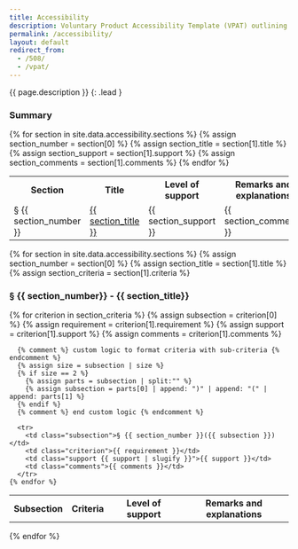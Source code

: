 ```yaml
---
title: Accessibility
description: Voluntary Product Accessibility Template (VPAT) outlining §508 accessibility information
permalink: /accessibility/
layout: default
redirect_from:
  - /508/
  - /vpat/
---
```


{{ page.description }}
{: .lead }

<h3 id="summary">Summary</h3>
<table class="table table-striped table-bordered table-condensed accessibility">
  <tr>
    <th>Section</th>
    <th>Title</th>
    <th>Level of support</th>
    <th>Remarks and explanations</th>
  </tr>
  {% for section in site.data.accessibility.sections %}
    {% assign section_number   = section[0] %}
    {% assign section_title    = section[1].title %}
    {% assign section_support  = section[1].support %}
    {% assign section_comments = section[1].comments %}
    <tr>
      <td class="subsection">§ {{ section_number }}</a></td>
      <td><a href="#{{ section_title | slugify }}">{{ section_title }}</a></td>
      <td>{{ section_support }}</td>
      <td>{{ section_comments }}</td>
    </tr>
  {% endfor %}
</table>

{% for section in site.data.accessibility.sections %}
  {% assign section_number   = section[0] %}
  {% assign section_title    = section[1].title %}
  {% assign section_criteria = section[1].criteria %}

  <h3 id="{{ section_title | slugify }}">§ {{ section_number}} - {{ section_title}}</h3>
  <table class="table table-striped table-bordered table-condensed accessibility">
    <tr>
      <th>Subsection</th>
      <th>Criteria</th>
      <th>Level of support</th>
      <th>Remarks and explanations</th>
    </tr>
    {% for criterion in section_criteria %}
      {% assign subsection  = criterion[0] %}
      {% assign requirement = criterion[1].requirement %}
      {% assign support     = criterion[1].support %}
      {% assign comments    = criterion[1].comments %}

      {% comment %} custom logic to format criteria with sub-criteria {% endcomment %}
      {% assign size = subsection | size %}
      {% if size == 2 %}
        {% assign parts = subsection | split:"" %}
        {% assign subsection = parts[0] | append: ")" | append: "(" | append: parts[1] %}
      {% endif %}
      {% comment %} end custom logic {% endcomment %}

      <tr>
        <td class="subsection">§ {{ section_number }}({{ subsection }})</td>
        <td class="criterion">{{ requirement }}</td>
        <td class="support {{ support | slugify }}">{{ support }}</td>
        <td class="comments">{{ comments }}</td>
      </tr>
    {% endfor %}
  </table>
{% endfor %}
